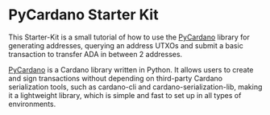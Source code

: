 # PyCardano Starter Kit

This Starter-Kit is a small tutorial of how to use the [PyCardano](https://pycardano.readthedocs.io/en/latest/) library for generating addresses, querying an address UTXOs and submit a basic transaction to transfer ADA in between 2 addresses.

[PyCardano](https://pycardano.readthedocs.io/en/latest/) is a Cardano library written in Python. It allows users to create and sign transactions without depending on third-party Cardano serialization tools, such as cardano-cli and cardano-serialization-lib, making it a lightweight library, which is simple and fast to set up in all types of environments.
